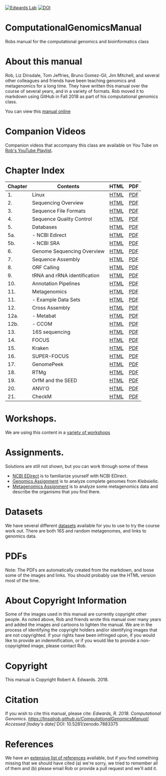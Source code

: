 [![Edwards Lab](https://img.shields.io/badge/Bioinformatics-EdwardsLab-03A9F4)](https://edwards.sdsu.edu/research)
[![DOI](https://www.zenodo.org/badge/146160006.svg)](https://www.zenodo.org/badge/latestdoi/146160006)

# ComputationalGenomicsManual

Robs manual for the computational genomics and bioinformatics class

# About this manual

Rob, Liz Dinsdale, Tom Jeffries, Bruno Gomez-Gil, Jim Mitchell, and several other colleagues and friends have been teaching genomics and metagenomics for a long time. They have written this manual over the course of several years, and in a variety of formats. Rob moved it to markdown using GitHub in Fall 2018 as part of his computational genomics class.

You can view this [manual online](https://linsalrob.github.io/ComputationalGenomicsManual/)

# Companion Videos

Companion videos that accompany this class are available on You Tube on [Rob's YouTube Playlist](https://www.youtube.com/playlist?list=PLpPXw4zFa0uLMHwSZ7DMeLGjIUgo1IBbn).

# Chapter Index

Chapter | Contents  | HTML  | PDF   
--- | --- | --- | ---
1\. | Linux | [HTML](Linux/) | [PDF](Linux/Linux.pdf)
2\. | Sequencing Overview | [HTML](Sequencing/) | [PDF](Sequencing/Sequencing.pdf)
3\. | Sequence File Formats | [HTML](SequenceFileFormats/) | [PDF](SequenceFileFormats/SequenceFileFormats.pdf)
4\. | Sequence Quality Control | [HTML](SequenceQC/) | [PDF](SequenceQC/SequenceQC.pdf)
5\. | Databases | [HTML](Databases/) | [PDF](Databases/Databases.pdf)
5a. | - NCBI Edirect | [HTML](Databases/NCBI_Edirect.md) | [PDF](Databases/NCBI_Edirect.pdf)
5b. | - NCBI SRA | [HTML](Databases/SRA.md) | [PDF](Databases/SRA.pdf)
6\. | Genome Sequencing Overview | [HTML](GenomeSequencingOverview) | [PDF](GenomeSequencingOverview/GenomeSequencingOverview.pdf)
7\. | Sequence Assembly | [HTML](SequenceAssembly) | [PDF](SequenceAssembly/SequenceAssembly.pdf)
8\. | ORF Calling | [HTML](ORFCalling/) | [PDF](ORFCalling/ORFCalling.pdf)
9\. | tRNA and rRNA identification | [HTML](tRNA_rRNA/) | [PDF](tRNA_rRNA/tRNA_rRNA.pdf)
10\. | Annotation Pipelines | [HTML](AnnotationPipelines/) | [PDF](AnnotationPipelines/AnnotationPipelines.pdf)
11\. | Metagenomics | [HTML](Metagenomics/) | [PDF](Metagenomics/Metagenomics.pdf)
11\. | - Example Data Sets | [HTML](Metagenomics/ExampleDataSets.md) | [PDF](Metagenomics/ExampleDataSets.pdf)
12\. | Cross Assembly | [HTML](CrossAssembly/) | [PDF](CrossAssembly/CrossAssembly.pdf)
12a. | - Metabat | [HTML](CrossAssembly/Metabat.md) | [PDF](CrossAssembly/Metabat.pdf)
12b. | - CCOM | [HTML](CrossAssembly/CCOM.md) | [PDF](CrossAssembly/CCOM.pdf)
13\. | 16S sequencing | [HTML](16S/) | [PDF](16S/16S.pdf)
14\. | FOCUS | [HTML](FOCUS/) | [PDF](FOCUS/FOCUS.pdf)
15\. | Kraken | [HTML](Kraken2) | [PDF](Kraken2/Kraken2.pdf)
16\. | SUPER-FOCUS | [HTML](SUPER-FOCUS/) | [PDF](SUPER-FOCUS/SUPER-FOCUS.pdf)
17\. | GenomePeek | [HTML](GenomePeek/) | [PDF](GenomePeek/GenomePeek.pdf)
18\. | RTMg | [HTML](RTMg/) | [PDF](RTMg/RTMg.pdf)
19\. | OrfM and the SEED | [HTML](Metagenomics/AnnotatingOrfMSeed.md) | [PDF](Metagenomics/AnnotatingOrfMSeed.pdf)
20\. | ANVI'O | [HTML](ANVIO/) | [PDF](ANVIO/ANVIO.pdf)
21\. | CheckM | [HTML](CheckM/) | [PDF](CheckM/CheckM.pdf)


# Workshops.

We are using this content in a [variety of workshops](Workshops/)


# Assignments. 

Solutions are still not shown, but you can work through some of these

* [NCBI EDirect](Assignments/NCBIEDirectAssignment) is to familiarize yourself with NCBI EDirect.
* [Genomics Assignment](Assignments/GenomicsAssignment/) is to analyze complete genomes from *Klebsiella*.
* [Metagenomics Assignment](Assignments/MetagenomicsAssignment) is to analyze some metagenomics data and describe the organisms that you find there.


# Datasets

We have several different [datasets](Datasets/) available for you to use to try the course work out. There are both 16S and random metagenomes, and links to genomics data.


# PDFs

Note: The PDFs are automatically created from the markdown, and loose some of the images and links. You should probably use the HTML version most of the time.

# About Copyright Information

Some of the images used in this manual are currently copyright other people. As noted above, Rob and friends wrote this manual over many years and added the images and cartoons to lighten the manual. We are in the process of identifying the copyright holders and/or identifying images that are not copyrighted. If your rights have been infringed upon, if you would like to provide an indemnification, or if you would like to provide a non-copyrighted image, please contact Rob.

# Copyright

This manual is Copyright Robert A. Edwards. 2018.

# Citation

If you wish to cite this manual, please cite: *Edwards, R. 2018. Computational Genomics. https://linsalrob.github.io/ComputationalGenomicsManual/. Accessed [today's date]* DOI: 10.5281/zenodo.7883375

# References

We have an [extensive list of references](References/) available, but if you find something missing that we should have cited (a) we're sorry, we tried to remember all of them and (b) please email Rob or provide a pull request and we'll add it.
